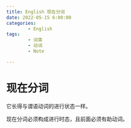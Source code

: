 ```yaml
---
title: English 现在分词
date: 2022-05-15 6:00:00
categories:
        - English
tags:
        - 词类
        - 动词
        - Note

---
```


# 现在分词

它长得与谓语动词的进行状态一样。

现在分词必须构成进行时态，且前面必须有助动词。

